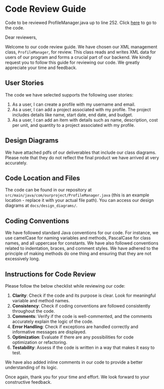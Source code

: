 # Code Review Guide

Code to be reviewed ProfileManager.java up to line 252.
Click [here](https://github.com/TCSS360VIOLET/violet/blob/main/controller/ProfileManager.java) to go to the code.

Dear reviewers, 

Welcome to our code review guide. We have chosen our XML management class, `ProfileManager`, for review. This class reads and writes XML data for users of our program and forms a crucial part of our backend. We kindly request you to follow this guide for reviewing our code. We greatly appreciate your time and feedback.

## User Stories
The code we have selected supports the following user stories:
1. As a user, I can create a profile with my username and email.
2. As a user, I can add a project associated with my profile. The project includes details like name, start date, end date, and budget.
3. As a user, I can add an item with details such as name, description, cost per unit, and quantity to a project associated with my profile.

## Design Diagrams
We have attached pdfs of our deliverables that include our class diagrams. Please note that they do not reflect the final product we have arrived at very accurately.

## Code Location and Files
The code can be found in our repository at `src/main/java/com/ourproject/ProfileManager.java` (this is an example location - replace it with your actual file path). 
You can access our design diagrams at `docs/design_diagrams/`.

## Coding Conventions
We have followed standard Java conventions for our code. For instance, we use camelCase for naming variables and methods, PascalCase for class names, and all uppercase for constants. We have also followed conventions related to indentation, braces, and comment styles. We have adhered to the principle of making methods do one thing and ensuring that they are not excessively long.

## Instructions for Code Review
Please follow the below checklist while reviewing our code:

1. **Clarity**: Check if the code and its purpose is clear. Look for meaningful variable and method names.
2. **Consistency**: Check if coding conventions are followed consistently throughout the code.
3. **Comments**: Verify if the code is well-commented, and the comments accurately explain the logic of the code.
4. **Error Handling**: Check if exceptions are handled correctly and informative messages are displayed.
5. **Optimization**: Evaluate if there are any possibilities for code optimization or refactoring.
6. **Testability**: Assess if the code is written in a way that makes it easy to test.

We have also added inline comments in our code to provide a better understanding of its logic.

Once again, thank you for your time and effort. We look forward to your constructive feedback.
